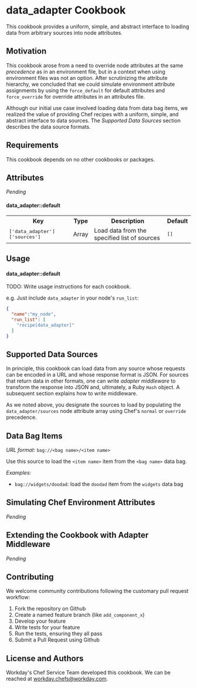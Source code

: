 data_adapter Cookbook
=========================

This cookbook provides a uniform, simple, and abstract interface to
loading data from arbitrary sources into node attributes.


Motivation
---

This cookbook arose from a need to override node attributes at the
same _precedence_ as in an environment file, but in a context when
using environment files was not an option. After scrutinizing the
attribute hierarchy, we concluded that we could simulate environment
attribute assignments by using the `force_default` for default
attributes and `force_override` for override attributes in an
attributes file.

Although our initial use case involved loading data from data bag
items, we realized the value of providing Chef recipes with a uniform,
simple, and abstract interface to data sources. The _Supported Data
Sources_ section describes the data source formats.

Requirements
------------

This cookbook depends on no other cookbooks or packages.

Attributes
----------

_Pending_

#### data_adapter::default
<table>
  <tr>
    <th>Key</th>
    <th>Type</th>
    <th>Description</th>
    <th>Default</th>
  </tr>
  <tr>
    <td><tt>['data_adapter']['sources']</tt></td>
    <td>Array</td>
    <td>Load data from the specified list of sources</td>
    <td><tt>[]</tt></td>
  </tr>
</table>

Usage
-----
#### data_adapter::default
TODO: Write usage instructions for each cookbook.

e.g.
Just include `data_adapter` in your node's `run_list`:

```json
{
  "name":"my_node",
  "run_list": [
    "recipe[data_adapter]"
  ]
}
```

Supported Data Sources
---

In principle, this cookbook can load data from any source whose
requests can be encoded in a URL and whose response format is
JSON. For sources that return data in other formats, one can write
_adapter middleware_ to transform the response into JSON and,
ultimately, a Ruby `Hash` object. A subsequent section explains how to
write middleware.

As we noted above, you designate the sources to load by populating the
`data_adapter/sources` node attribute array using Chef's `normal` or
`override` precedence.

Data Bag Items
---

*URL format:* `bag://<bag name>/<item name>`

Use this source to load the `<item name>` item from the `<bag name>`
data bag.

*Examples:*

  * `bag://widgets/doodad`: load the `doodad` item from the `widgets`
    data bag

Simulating Chef Environment Attributes
---

_Pending_

Extending the Cookbook with Adapter Middleware
---

_Pending_

Contributing
------------

We welcome community contributions following the customary pull
request workflow:

1. Fork the repository on Github
2. Create a named feature branch (like `add_component_x`)
3. Develop your feature
4. Write tests for your feature
5. Run the tests, ensuring they all pass
6. Submit a Pull Request using Github

License and Authors
-------------------

Workday's Chef Service Team developed this cookbook. We can be reached
at <workday.chefs@workday.com>.
